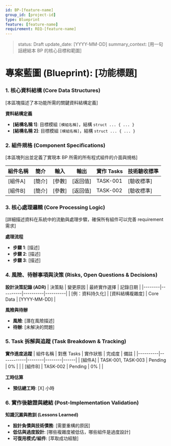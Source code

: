 ```yaml
---
id: BP-[feature-name]
group_id: [project-id]
type: Blueprint
feature: [feature-name]
requirement: REQ-[feature-name]
---
```


<!-- info-section -->
> status: Draft
> update_date: [YYYY-MM-DD]
> summary_context: [用一句話總結本 BP 的核心目標和範圍]

<!-- id: sec-root -->
# 專案藍圖 (Blueprint): [功能標題]

<!-- id: sec-data-structures -->
### 1. 核心資料結構 (Core Data Structures)

<!-- id: blk-data-struct-desc, type: paragraph -->
[本區塊描述了本功能所需的關鍵資料結構定義]

<!-- id: blk-data-struct-list, type: list -->
**資料結構定義**
  - **[結構名稱 1]**: 目標模組 `[模組名稱]`，結構 `struct ... { ... }`
  - **[結構名稱 2]**: 目標模組 `[模組名稱]`，結構 `struct ... { ... }`

<!-- id: sec-components -->
### 2. 組件規格 (Component Specifications)

<!-- id: blk-components-desc, type: paragraph -->
[本區塊列出並定義了實現本 BP 所需的所有程式組件的介面與規格]

<!-- id: blk-component-spec-table, type: table -->
| 組件名稱 | 簡介 | 輸入 | 輸出 | 實作 Tasks | 技術驗收標準 |
|---------|------|------|------|-----------|-------------|
| [組件A] | [簡介] | [參數] | [返回值] | TASK-001 | [驗收標準] |
| [組件B] | [簡介] | [參數] | [返回值] | TASK-002 | [驗收標準] |

<!-- id: sec-processing-logic -->
### 3. 核心處理邏輯 (Core Processing Logic)

<!-- id: blk-processing-desc, type: paragraph -->
[詳細描述資料在系統中的流動與處理步驟，確保所有組件可以完善 requirement 需求]

<!-- id: blk-processing-steps, type: list -->
**處理流程**
  - **步驟 1**: [描述]
  - **步驟 2**: [描述]
  - **步驟 3**: [描述]

<!-- id: sec-risks-decisions -->
### 4. 風險、待辦事項與決策 (Risks, Open Questions & Decisions)

<!-- id: blk-adr-table, type: table -->
**設計決策記錄 (ADR)**
| 決策點 | 變更原因 | 最終實作選擇 | 記錄日期 |
|--------|----------|----------|----------|
| [例：資料持久化] | [資料結構複雜度] | Core Data | [YYYY-MM-DD] |

<!-- id: blk-risks-list, type: list -->
**風險與待辦**
  - **風險**: [潛在風險描述]
  - **待辦**: [未解決的問題]

<!-- id: sec-task-tracking -->
### 5. Task 拆解與追蹤 (Task Breakdown & Tracking)

<!-- id: blk-task-tracking-table, type: table -->
**實作進度追蹤**
| 組件名稱 | 對應 Tasks | 實作狀態 | 完成度 | 備註 |
|----------|------------|--------|--------|------|
| [組件A] | TASK-001, TASK-003 | Pending | 0% | |
| [組件B] | TASK-002 | Pending | 0% | |

<!-- id: blk-effort-estimate, type: list -->
**工時估算**
  - **預估總工時**: [X] 小時

<!-- id: sec-validation -->
### 6. 實作後驗證與總結 (Post-Implementation Validation)

<!-- id: blk-lessons-learned, type: list -->
**知識沉澱與教訓 (Lessons Learned)**
  - **設計負債與技術債務**: [需要重構的原因]
  - **低估與過度設計**: [哪些複雜度被低估，哪些組件是過度設計]
  - **可復用模式/組件**: [萃取成功經驗]
